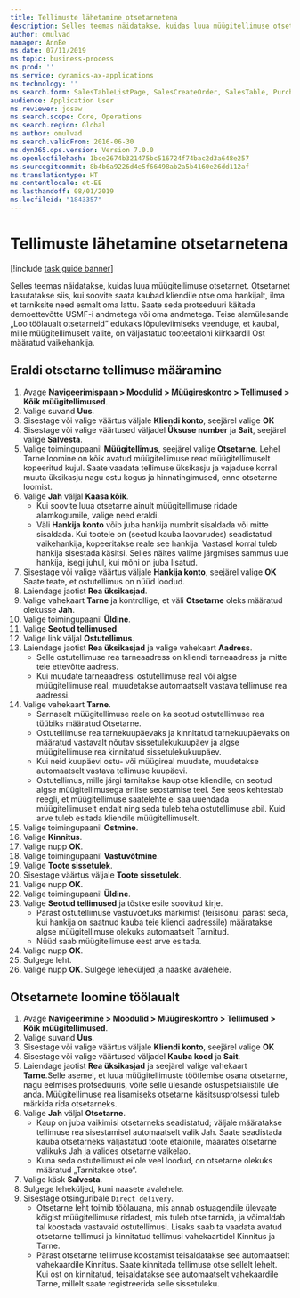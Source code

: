 ```yaml
---
title: Tellimuste lähetamine otsetarnetena
description: Selles teemas näidatakse, kuidas luua müügitellimuse otsetarnet.
author: omulvad
manager: AnnBe
ms.date: 07/11/2019
ms.topic: business-process
ms.prod: ''
ms.service: dynamics-ax-applications
ms.technology: ''
ms.search.form: SalesTableListPage, SalesCreateOrder, SalesTable, PurchCreateFromSalesOrder, VendAccountItemLookup, SalesTableReferences, PurchTable, PurchEditLines, PurchTableReferences, MCRDropShipWorkbench
audience: Application User
ms.reviewer: josaw
ms.search.scope: Core, Operations
ms.search.region: Global
ms.author: omulvad
ms.search.validFrom: 2016-06-30
ms.dyn365.ops.version: Version 7.0.0
ms.openlocfilehash: 1bce2674b321475bc516724f74bac2d3a648e257
ms.sourcegitcommit: 8b4b6a9226d4e5f66498ab2a5b4160e26dd112af
ms.translationtype: HT
ms.contentlocale: et-EE
ms.lasthandoff: 08/01/2019
ms.locfileid: "1843357"
---
```

# <a name="ship-orders-as-direct-deliveries"></a>Tellimuste lähetamine otsetarnetena

[!include [task guide banner](../../includes/task-guide-banner.md)]

Selles teemas näidatakse, kuidas luua müügitellimuse otsetarnet. Otsetarnet kasutatakse siis, kui soovite saata kaubad kliendile otse oma hankijalt, ilma et tarniksite need esmalt oma lattu. Saate seda protseduuri käitada demoettevõtte USMF-i andmetega või oma andmetega. Teise alamülesande „Loo töölaualt otsetarneid” edukaks lõpuleviimiseks veenduge, et kaubal, mille müügitellimuselt valite, on väljastatud tooteetaloni kiirkaardil Ost määratud vaikehankija.

## <a name="set-an-individual-order-for-direct-delivery"></a>Eraldi otsetarne tellimuse määramine
1. Avage **Navigeerimispaan > Moodulid > Müügireskontro > Tellimused > Kõik müügitellimused**.
2. Valige suvand **Uus**.
3. Sisestage või valige väärtus väljale **Kliendi konto**, seejärel valige **OK**
4. Sisestage või valige väärtused väljadel **Üksuse number** ja **Sait**, seejärel valige **Salvesta**.
5. Valige toimingupaanil **Müügitellimus**, seejärel valige **Otsetarne**. Lehel Tarne loomine on kõik avatud müügitellimuse read müügitellimuselt kopeeritud kujul. Saate vaadata tellimuse üksikasju ja vajaduse korral muuta üksikasju nagu ostu kogus ja hinnatingimused, enne otsetarne loomist.  
6. Valige **Jah** väljal **Kaasa kõik**.
    - Kui soovite luua otsetarne ainult müügitellimuse ridade alamkogumile, valige need eraldi.  
    - Väli **Hankija konto** võib juba hankija numbrit sisaldada või mitte sisaldada. Kui tootele on (seotud kauba laovarudes) seadistatud vaikehankija, kopeeritakse reale see hankija. Vastasel korral tuleb hankija sisestada käsitsi. Selles näites valime järgmises sammus uue hankija, isegi juhul, kui mõni on juba lisatud.   
7. Sisestage või valige väärtus väljale **Hankija konto**, seejärel valige **OK** Saate teate, et ostutellimus on nüüd loodud.   
8. Laiendage jaotist **Rea üksikasjad**.
9. Valige vahekaart **Tarne** ja kontrollige, et väli **Otsetarne** oleks määratud olekusse **Jah**.
10. Valige toimingupaanil **Üldine**.
11. Valige **Seotud tellimused**.
12. Valige link väljal **Ostutellimus**.
13. Laiendage jaotist **Rea üksikasjad** ja valige vahekaart **Aadress**.
    - Selle ostutellimuse rea tarneaadress on kliendi tarneaadress ja mitte teie ettevõtte aadress.  
    - Kui muudate tarneaadressi ostutellimuse real või algse müügitellimuse real, muudetakse automaatselt vastava tellimuse rea aadressi.  
14. Valige vahekaart **Tarne**.
    - Sarnaselt müügitellimuse reale on ka seotud ostutellimuse rea tüübiks määratud Otsetarne.  
    - Ostutellimuse rea tarnekuupäevaks ja kinnitatud tarnekuupäevaks on määratud vastavalt nõutav sissetulekukuupäev ja algse müügitellimuse rea kinnitatud sissetulekukuupäev.   
    - Kui neid kuupäevi ostu- või müügireal muudate, muudetakse automaatselt vastava tellimuse kuupäevi.     
    - Ostutellimus, mille järgi tarnitakse kaup otse kliendile, on seotud algse müügitellimusega erilise seostamise teel. See seos kehtestab reegli, et müügitellimuse saatelehte ei saa uuendada müügitellimuselt endalt ning seda tuleb teha ostutellimuse abil. Kuid arve tuleb esitada kliendile müügitellimuselt.  
15. Valige toimingupaanil **Ostmine**.
16. Valige **Kinnitus**.
17. Valige nupp **OK**.
18. Valige toimingupaanil **Vastuvõtmine**.
19. Valige **Toote sissetulek**.
20. Sisestage väärtus väljale **Toote sissetulek**.
21. Valige nupp **OK**.
22. Valige toimingupaanil **Üldine**.
23. Valige **Seotud tellimused** ja tõstke esile soovitud kirje.
    - Pärast ostutellimuse vastuvõetuks märkimist (teisisõnu: pärast seda, kui hankija on saatnud kauba teie kliendi aadressile) määratakse algse müügitellimuse olekuks automaatselt Tarnitud.  
    - Nüüd saab müügitellimuse eest arve esitada.    
24. Valige nupp **OK**.
25. Sulgege leht.
26. Valige nupp **OK**. Sulgege leheküljed ja naaske avalehele.

## <a name="create-direct-deliveries-from-the-workbench"></a>Otsetarnete loomine töölaualt
1. Avage **Navigeerimine > Moodulid > Müügireskontro > Tellimused > Kõik müügitellimused**.
2. Valige suvand **Uus**.
3. Sisestage või valige väärtus väljale **Kliendi konto**, seejärel valige **OK**
4. Sisestage või valige väärtused väljadel **Kauba kood** ja **Sait**.
5. Laiendage jaotist **Rea üksikasjad** ja seejärel valige vahekaart **Tarne**.Selle asemel, et luua müügitellimuste töötlemise osana otsetarne, nagu eelmises protseduuris, võite selle ülesande ostuspetsialistile üle anda. Müügitellimuse rea lisamiseks otsetarne käsitsusprotsessi tuleb märkida rida otsetarneks.  
6. Valige **Jah** väljal **Otsetarne**.
    - Kaup on juba vaikimisi otsetarneks seadistatud; väljale määratakse tellimuse rea sisestamisel automaatselt valik Jah. Saate seadistada kauba otsetarneks väljastatud toote etalonile, määrates otsetarne valikuks Jah ja valides otsetarne vaikelao.  
    - Kuna seda ostutellimust ei ole veel loodud, on otsetarne olekuks määratud „Tarnitakse otse“.   
7. Valige käsk **Salvesta**.
8. Sulgege leheküljed, kuni naasete avalehele.
9. Sisestage otsinguribale `Direct delivery`.
    - Otsetarne leht toimib töölauana, mis annab ostuagendile ülevaate kõigist müügitellimuse ridadest, mis tuleb otse tarnida, ja võimaldab tal koostada vastavaid ostutellimusi. Lisaks saab ta vaadata avatud otsetarne tellimusi ja kinnitatud tellimusi vahekaartidel Kinnitus ja Tarne.  
    - Pärast otsetarne tellimuse koostamist teisaldatakse see automaatselt vahekaardile Kinnitus. Saate kinnitada tellimuse otse sellelt lehelt. Kui ost on kinnitatud, teisaldatakse see automaatselt vahekaardile Tarne, millelt saate registreerida selle sissetuleku.  


